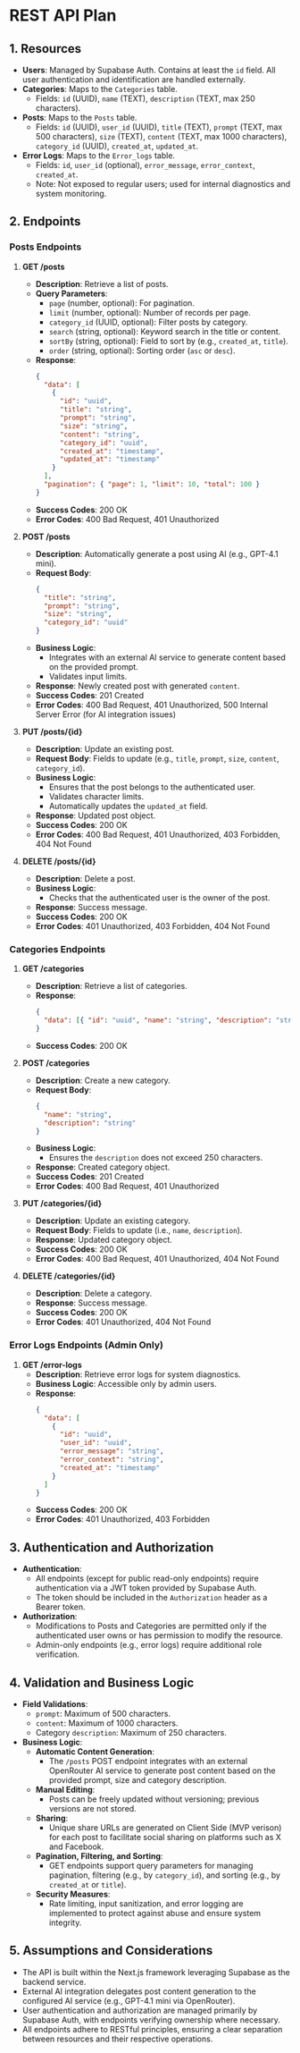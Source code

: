 # REST API Plan

## 1. Resources

- **Users**: Managed by Supabase Auth. Contains at least the `id` field. All user authentication and identification are handled externally.
- **Categories**: Maps to the `Categories` table.
  - Fields: `id` (UUID), `name` (TEXT), `description` (TEXT, max 250 characters).
- **Posts**: Maps to the `Posts` table.
  - Fields: `id` (UUID), `user_id` (UUID), `title` (TEXT), `prompt` (TEXT, max 500 characters), `size` (TEXT), `content` (TEXT, max 1000 characters), `category_id` (UUID), `created_at`, `updated_at`.
- **Error Logs**: Maps to the `Error_logs` table.
  - Fields: `id`, `user_id` (optional), `error_message`, `error_context`, `created_at`.
  - Note: Not exposed to regular users; used for internal diagnostics and system monitoring.

## 2. Endpoints

### Posts Endpoints

1. **GET /posts**

   - **Description**: Retrieve a list of posts.
   - **Query Parameters**:
     - `page` (number, optional): For pagination.
     - `limit` (number, optional): Number of records per page.
     - `category_id` (UUID, optional): Filter posts by category.
     - `search` (string, optional): Keyword search in the title or content.
     - `sortBy` (string, optional): Field to sort by (e.g., `created_at`, `title`).
     - `order` (string, optional): Sorting order (`asc` or `desc`).
   - **Response**:
     ```json
     {
       "data": [
         {
           "id": "uuid",
           "title": "string",
           "prompt": "string",
           "size": "string",
           "content": "string",
           "category_id": "uuid",
           "created_at": "timestamp",
           "updated_at": "timestamp"
         }
       ],
       "pagination": { "page": 1, "limit": 10, "total": 100 }
     }
     ```
   - **Success Codes**: 200 OK
   - **Error Codes**: 400 Bad Request, 401 Unauthorized

2. **POST /posts**

   - **Description**: Automatically generate a post using AI (e.g., GPT-4.1 mini).
   - **Request Body**:
     ```json
     {
       "title": "string",
       "prompt": "string",
       "size": "string",
       "category_id": "uuid"
     }
     ```
   - **Business Logic**:
     - Integrates with an external AI service to generate content based on the provided prompt.
     - Validates input limits.
   - **Response**: Newly created post with generated `content`.
   - **Success Codes**: 201 Created
   - **Error Codes**: 400 Bad Request, 401 Unauthorized, 500 Internal Server Error (for AI integration issues)

3. **PUT /posts/{id}**

   - **Description**: Update an existing post.
   - **Request Body**: Fields to update (e.g., `title`, `prompt`, `size`, `content`, `category_id`).
   - **Business Logic**:
     - Ensures that the post belongs to the authenticated user.
     - Validates character limits.
     - Automatically updates the `updated_at` field.
   - **Response**: Updated post object.
   - **Success Codes**: 200 OK
   - **Error Codes**: 400 Bad Request, 401 Unauthorized, 403 Forbidden, 404 Not Found

4. **DELETE /posts/{id}**

   - **Description**: Delete a post.
   - **Business Logic**:
     - Checks that the authenticated user is the owner of the post.
   - **Response**: Success message.
   - **Success Codes**: 200 OK
   - **Error Codes**: 401 Unauthorized, 403 Forbidden, 404 Not Found

### Categories Endpoints

1. **GET /categories**

   - **Description**: Retrieve a list of categories.
   - **Response**:
     ```json
     {
       "data": [{ "id": "uuid", "name": "string", "description": "string" }]
     }
     ```
   - **Success Codes**: 200 OK

2. **POST /categories**

   - **Description**: Create a new category.
   - **Request Body**:
     ```json
     {
       "name": "string",
       "description": "string"
     }
     ```
   - **Business Logic**:
     - Ensures the `description` does not exceed 250 characters.
   - **Response**: Created category object.
   - **Success Codes**: 201 Created
   - **Error Codes**: 400 Bad Request, 401 Unauthorized

3. **PUT /categories/{id}**

   - **Description**: Update an existing category.
   - **Request Body**: Fields to update (i.e., `name`, `description`).
   - **Response**: Updated category object.
   - **Success Codes**: 200 OK
   - **Error Codes**: 400 Bad Request, 401 Unauthorized, 404 Not Found

4. **DELETE /categories/{id}**
   - **Description**: Delete a category.
   - **Response**: Success message.
   - **Success Codes**: 200 OK
   - **Error Codes**: 401 Unauthorized, 404 Not Found

### Error Logs Endpoints (Admin Only)

1. **GET /error-logs**
   - **Description**: Retrieve error logs for system diagnostics.
   - **Business Logic**: Accessible only by admin users.
   - **Response**:
     ```json
     {
       "data": [
         {
           "id": "uuid",
           "user_id": "uuid",
           "error_message": "string",
           "error_context": "string",
           "created_at": "timestamp"
         }
       ]
     }
     ```
   - **Success Codes**: 200 OK
   - **Error Codes**: 401 Unauthorized, 403 Forbidden

## 3. Authentication and Authorization

- **Authentication**:
  - All endpoints (except for public read-only endpoints) require authentication via a JWT token provided by Supabase Auth.
  - The token should be included in the `Authorization` header as a Bearer token.
- **Authorization**:
  - Modifications to Posts and Categories are permitted only if the authenticated user owns or has permission to modify the resource.
  - Admin-only endpoints (e.g., error logs) require additional role verification.

## 4. Validation and Business Logic

- **Field Validations**:
  - `prompt`: Maximum of 500 characters.
  - `content`: Maximum of 1000 characters.
  - Category `description`: Maximum of 250 characters.
- **Business Logic**:
  - **Automatic Content Generation**:
    - The `/posts` POST endpoint integrates with an external OpenRouter AI service to generate post content based on the provided prompt, size and category description.
  - **Manual Editing**:
    - Posts can be freely updated without versioning; previous versions are not stored.
  - **Sharing**:
    - Unique share URLs are generated on Client Side (MVP verison) for each post to facilitate social sharing on platforms such as X and Facebook.
  - **Pagination, Filtering, and Sorting**:
    - GET endpoints support query parameters for managing pagination, filtering (e.g., by `category_id`), and sorting (e.g., by `created_at` or `title`).
  - **Security Measures**:
    - Rate limiting, input sanitization, and error logging are implemented to protect against abuse and ensure system integrity.

## 5. Assumptions and Considerations

- The API is built within the Next.js framework leveraging Supabase as the backend service.
- External AI integration delegates post content generation to the configured AI service (e.g., GPT-4.1 mini via OpenRouter).
- User authentication and authorization are managed primarily by Supabase Auth, with endpoints verifying ownership where necessary.
- All endpoints adhere to RESTful principles, ensuring a clear separation between resources and their respective operations.
